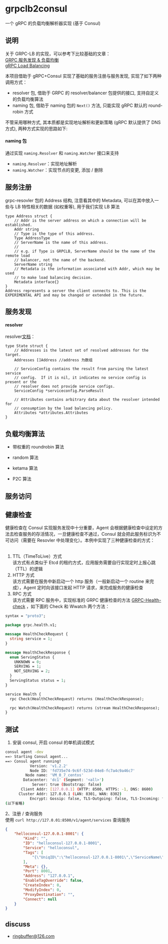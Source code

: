 # grpclb2consul
一个 gRPC 的负载均衡解析器实现 (基于 Consul)

## 说明

关于 GRPC-LB 的实现，可以参考下比较基础的文章：</br>
[GRPC 服务发现 & 负载均衡](https://segmentfault.com/a/1190000008672912) </br>
[gRPC Load Balancing](https://grpc.io/blog/loadbalancing/) </br>

本项目借助于 gRPC+Consul 实现了基础的服务注册与服务发现, 实现了如下两种调用方式：</br>

-	resolver 包, 借助于 GRPC 的 resolver/balancer 包提供的接口, 支持自定义的负载均衡算法 </br>
-	naming 包, 借助于 naming 包的 `Next()` 方法, 只能实现 gRPC 默认的 round-robin 方式 </br>

不管采用哪种方式, 其本质都是实现地址解析和更新策略 (gRPC 默认提供了 DNS 方式), 两种方式实现的思路如下:

####  naming 包
通过实现 `naming.Resolver` 和 `naming.Watcher` 接口来支持
- `naming.Resolver`：实现地址解析
- `naming.Watcher`：实现节点的变更, 添加 / 删除

## 服务注册
grpc-resovler 包的 Address 结构, 注意看其中的 Metadata, 可以在其中放入一些与 LB 特性相关的数据 (如权重等), 用于我们实现 LB 算法
```golang
type Address struct {
    // Addr is the server address on which a connection will be established.
    Addr string
    // Type is the type of this address.
    Type AddressType
    // ServerName is the name of this address.
    //
    // e.g. if Type is GRPCLB, ServerName should be the name of the remote load
    // balancer, not the name of the backend.
    ServerName string
    // Metadata is the information associated with Addr, which may be used
    // to make load balancing decision.
    Metadata interface{}
}
Address represents a server the client connects to. This is the EXPERIMENTAL API and may be changed or extended in the future.
```


## 服务发现

####  resolver
resolver[文档](https://pkg.go.dev/google.golang.org/grpc/resolver)：

```golang
type State struct {
	// Addresses is the latest set of resolved addresses for the target.
	Addresses []Address //address 为数组

	// ServiceConfig contains the result from parsing the latest service
	// config.  If it is nil, it indicates no service config is present or the
	// resolver does not provide service configs.
	ServiceConfig *serviceconfig.ParseResult

	// Attributes contains arbitrary data about the resolver intended for
	// consumption by the load balancing policy.
	Attributes *attributes.Attributes
}
```

## 负载均衡算法

- 带权重的 roundrobin 算法

- random 算法

- ketama 算法

- P2C 算法


## 服务访问

##	健康检查
健康检查在 Consul 实现服务发现中十分重要，Agent 会根据健康检查中设定的方法去检查服务的存活情况，一旦健康检查不通过，Consul 就会把此服务标识为不可访问（需要在 Resovler 中处理变化）。本例中实现了三种健康检查的方式：<br><br>
1.	TTL（TimeToLive）方式 <br>
该方式有点类似于 Etcd 的租约方式，应用服务需要自行实现定时上报心跳（TTL）的逻辑 <br>
2.	HTTP 方式 <br>
该方式需要在服务中新启动一个 http 服务（一般新启动一个 routine 来完成），Agent 定时向该接口发起 HTTP 请求，来完成服务的健康检查 <br>
3.	RPC 方式 <br>
该方式需要 RPC 服务中，实现标准的 GRPC 健康检查的方法 [GRPC-Health-check](https://github.com/grpc/grpc/blob/master/doc/health-checking.md) ，如下面的 Check 和 Wwatch 两个方法：</br>

```proto
syntax = "proto3";

package grpc.health.v1;

message HealthCheckRequest {
  string service = 1;
}

message HealthCheckResponse {
  enum ServingStatus {
    UNKNOWN = 0;
    SERVING = 1;
    NOT_SERVING = 2;
  }
  ServingStatus status = 1;
}

service Health {
  rpc Check(HealthCheckRequest) returns (HealthCheckResponse);

  rpc Watch(HealthCheckRequest) returns (stream HealthCheckResponse);
}
```


## 测试
1.	安装 consul, 开启 consul 的单机调试模式 <br>
```bash
consul agent -dev
==> Starting Consul agent...
==> Consul agent running!
           Version: 'v1.2.2'
           Node ID: 'fd735e74-9c6f-523d-04e8-fc7a4c9a46c7'
         Node name: 'VM_0_7_centos'
        Datacenter: 'dc1' (Segment: '<all>')
            Server: true (Bootstrap: false)
       Client Addr: [127.0.0.1] (HTTP: 8500, HTTPS: -1, DNS: 8600)
      Cluster Addr: 127.0.0.1 (LAN: 8301, WAN: 8302)
           Encrypt: Gossip: false, TLS-Outgoing: false, TLS-Incoming: false
(以下省略)
```

2、注册 / 查询服务 <br>
使用 `curl http://127.0.01:8500/v1/agent/services` 查询服务
```json
{
    "helloconsul-127.0.0.1-8001": {
        "Kind": "",
        "ID": "helloconsul-127.0.0.1-8001",
        "Service": "helloconsul",
        "Tags": [
            "{\"UniqID\":\"helloconsul-127.0.0.1-8001\",\"ServiceName\":\"helloconsul\",\"Ttl\":20,\"Ip\":\"127.0.0.1\",\"Port\":8001,\"Version\":\"v1.0\",\"HostName\":\"VM_0_7_centos\",\"Weight\":1,\"Metadata\":{\"othermsg\":\"none\"}}"
        ],
        "Meta": {},
        "Port": 8001,
        "Address": "127.0.0.1",
        "EnableTagOverride": false,
        "CreateIndex": 0,
        "ModifyIndex": 0,
        "ProxyDestination": "",
        "Connect": null
    }
}
```

## discuss

- ringbuffer@126.com
